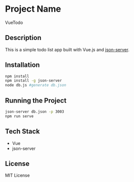 # Project Name

VueTodo

## Description

This is a simple todo list app built with Vue.js and [json-server](https://github.com/typicode/json-server).

## Installation

```bash
npm install
npm install -g json-server
node db.js #generate db.json
```

## Running the Project

```bash
json-server db.json -p 3003
npm run serve
```

## Tech Stack

- Vue
- json-server

## License

MIT License
